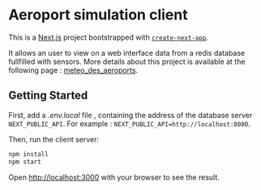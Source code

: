 # Aeroport simulation client

This is a [Next.js](https://nextjs.org/) project bootstrapped with [`create-next-app`](https://github.com/vercel/next.js/tree/canary/packages/create-next-app).

It allows an user to view on a web interface data from a redis database fullfilled with sensors. More details about this project is available at the following page : [meteo_des_aeroports](https://github.com/Naedri/meteo_des_aeroports).

## Getting Started

First, add a _.env.local_ file , containing the address of the database server `NEXT_PUBLIC_API`.
For example : `NEXT_PUBLIC_API=http://localhost:8080`.

Then, run the client server:

```bash
npm install
npm start
```

Open [http://localhost:3000](http://localhost:3000) with your browser to see the result.
